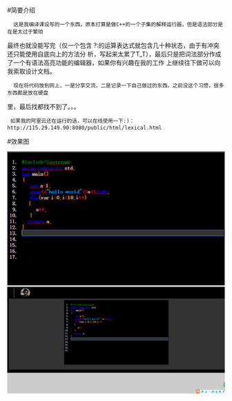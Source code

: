 

#简要介绍
 
      这是我编译课设写的一个东西，原本打算是做C++的一个子集的解释运行器，但是语法部分是在是太过于繁琐
   最终也就没能写完（仅一个包含 ?:的运算表达式就包含几十种状态，由于有冲突还只能使用自底向上的方法分
   析，写起来太累了T_T），最后只是把词法部分作成了一个有语法高亮功能的编辑器，如果你有兴趣在我的工作
   上继续往下做可以向我索取设计文档。
  
      现在将代码放到网上，一是分享交流，二是记录一下自己做过的东西。之前没这个习惯，很多东西都是放在硬盘
   里，最后找都找不到了。。。
    
	 如果我的阿里云还在运行的话，可以在线使用一下:)：http://115.29.149.90:8080/public/html/lexical.html  
#效果图

![image](https://github.com/yyrdl/C-/blob/master/img/demo.png)
![image](https://github.com/yyrdl/C-/blob/master/img/demo2.png)
	 

